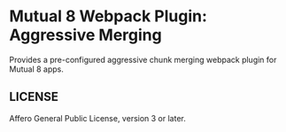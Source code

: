 # Mutual 8 Webpack Plugin: Aggressive Merging

Provides a pre-configured aggressive chunk merging webpack plugin for Mutual 8
apps.

## LICENSE

Affero General Public License, version 3 or later.
